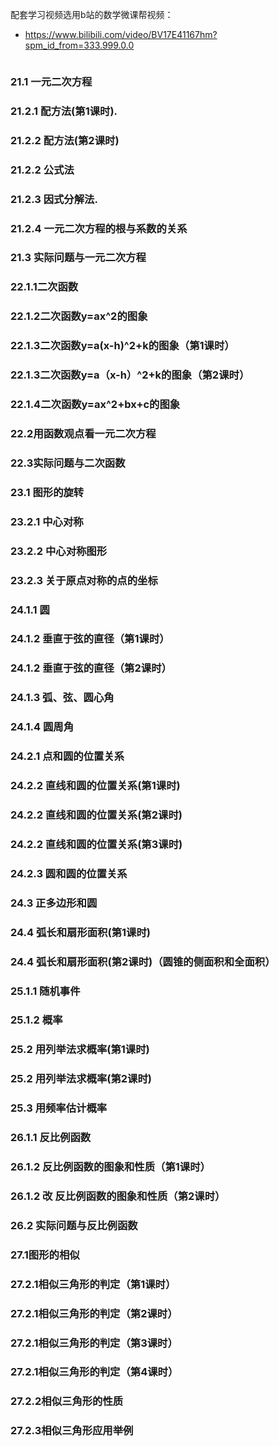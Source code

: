 
配套学习视频选用b站的数学微课帮视频：
- https://www.bilibili.com/video/BV17E41167hm?spm_id_from=333.999.0.0

```toc

```

### 21.1 一元二次方程

### 21.2.1 配方法(第1课时).

### 21.2.2 配方法(第2课时)

### 21.2.2 公式法

### 21.2.3 因式分解法.

### 21.2.4 一元二次方程的根与系数的关系

### 21.3 实际问题与一元二次方程

### 22.1.1二次函数

### 22.1.2二次函数y=ax^2的图象

### 22.1.3二次函数y=a(x-h)^2+k的图象（第1课时）

### 22.1.3二次函数y=a（x-h）^2+k的图象（第2课时）

### 22.1.4二次函数y=ax^2+bx+c的图象

### 22.2用函数观点看一元二次方程

### 22.3实际问题与二次函数

### 23.1 图形的旋转

### 23.2.1 中心对称

### 23.2.2 中心对称图形

### 23.2.3 关于原点对称的点的坐标

### 24.1.1 圆

### 24.1.2 垂直于弦的直径（第1课时）

### 24.1.2 垂直于弦的直径（第2课时）

### 24.1.3 弧、弦、圆心角

### 24.1.4 圆周角

### 24.2.1 点和圆的位置关系

### 24.2.2 直线和圆的位置关系(第1课时)

### 24.2.2 直线和圆的位置关系(第2课时)

### 24.2.2 直线和圆的位置关系(第3课时)

### 24.2.3 圆和圆的位置关系

### 24.3 正多边形和圆

### 24.4 弧长和扇形面积(第1课时)

### 24.4 弧长和扇形面积(第2课时)（圆锥的侧面积和全面积）

### 25.1.1 随机事件

### 25.1.2 概率

### 25.2 用列举法求概率(第1课时)

### 25.2 用列举法求概率(第2课时)

### 25.3 用频率估计概率

### 26.1.1 反比例函数

### 26.1.2 反比例函数的图象和性质（第1课时）

### 26.1.2 改 反比例函数的图象和性质（第2课时）

### 26.2 实际问题与反比例函数

### 27.1图形的相似

### 27.2.1相似三角形的判定（第1课时）

### 27.2.1相似三角形的判定（第2课时）

### 27.2.1相似三角形的判定（第3课时）

### 27.2.1相似三角形的判定（第4课时）

### 27.2.2相似三角形的性质

### 27.2.3相似三角形应用举例